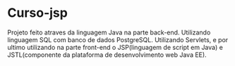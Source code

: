 # Curso-jsp
Projeto feito atraves da linguagem Java na parte back-end.
Utilizando linguagem SQL com banco de dados PostgreSQL.
Utilizando Servlets, e por ultimo utilizando na parte front-end o JSP(linguagem de script em Java) e JSTL(componente da plataforma de desenvolvimento web Java EE).

